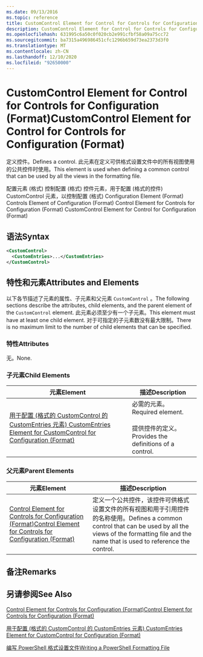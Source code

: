 ```yaml
---
ms.date: 09/13/2016
ms.topic: reference
title: CustomControl Element for Control for Controls for Configuration (Format)
description: CustomControl Element for Control for Controls for Configuration (Format)
ms.openlocfilehash: 631995c6a50c0f020cb2e991cfbf58a09a75cc72
ms.sourcegitcommit: ba7315a496986451cfc1296b659d73ea2373d3f0
ms.translationtype: MT
ms.contentlocale: zh-CN
ms.lasthandoff: 12/10/2020
ms.locfileid: "92650000"
---
```

# <a name="customcontrol-element-for-control-for-controls-for-configuration-format"></a><span data-ttu-id="a2d97-103">CustomControl Element for Control for Controls for Configuration (Format)</span><span class="sxs-lookup"><span data-stu-id="a2d97-103">CustomControl Element for Control for Controls for Configuration (Format)</span></span>

<span data-ttu-id="a2d97-104">定义控件。</span><span class="sxs-lookup"><span data-stu-id="a2d97-104">Defines a control.</span></span> <span data-ttu-id="a2d97-105">此元素在定义可供格式设置文件中的所有视图使用的公共控件时使用。</span><span class="sxs-lookup"><span data-stu-id="a2d97-105">This element is used when defining a common control that can be used by all the views in the formatting file.</span></span>

<span data-ttu-id="a2d97-106">配置元素 (格式) 控制配置 (格式) 控件元素，用于配置 (格式的控件) CustomControl 元素，以控制配置 (格式) </span><span class="sxs-lookup"><span data-stu-id="a2d97-106">Configuration Element (Format) Controls Element of Configuration (Format) Control Element for Controls for Configuration (Format) CustomControl Element for Control for Configuration (Format)</span></span>

## <a name="syntax"></a><span data-ttu-id="a2d97-107">语法</span><span class="sxs-lookup"><span data-stu-id="a2d97-107">Syntax</span></span>

```xml
<CustomControl>
  <CustomEntries>...</CustomEntries>
</CustomControl>
```

## <a name="attributes-and-elements"></a><span data-ttu-id="a2d97-108">特性和元素</span><span class="sxs-lookup"><span data-stu-id="a2d97-108">Attributes and Elements</span></span>

<span data-ttu-id="a2d97-109">以下各节描述了元素的属性、子元素和父元素 `CustomControl` 。</span><span class="sxs-lookup"><span data-stu-id="a2d97-109">The following sections describe the attributes, child elements, and the parent element of the `CustomControl` element.</span></span> <span data-ttu-id="a2d97-110">此元素必须至少有一个子元素。</span><span class="sxs-lookup"><span data-stu-id="a2d97-110">This element must have at least one child element.</span></span> <span data-ttu-id="a2d97-111">对于可指定的子元素数没有最大限制。</span><span class="sxs-lookup"><span data-stu-id="a2d97-111">There is no maximum limit to the number of child elements that can be specified.</span></span>

### <a name="attributes"></a><span data-ttu-id="a2d97-112">特性</span><span class="sxs-lookup"><span data-stu-id="a2d97-112">Attributes</span></span>

<span data-ttu-id="a2d97-113">无。</span><span class="sxs-lookup"><span data-stu-id="a2d97-113">None.</span></span>

### <a name="child-elements"></a><span data-ttu-id="a2d97-114">子元素</span><span class="sxs-lookup"><span data-stu-id="a2d97-114">Child Elements</span></span>

|<span data-ttu-id="a2d97-115">元素</span><span class="sxs-lookup"><span data-stu-id="a2d97-115">Element</span></span>|<span data-ttu-id="a2d97-116">描述</span><span class="sxs-lookup"><span data-stu-id="a2d97-116">Description</span></span>|
|-------------|-----------------|
|[<span data-ttu-id="a2d97-117">用于配置 (格式的 CustomControl 的 CustomEntries 元素) </span><span class="sxs-lookup"><span data-stu-id="a2d97-117">CustomEntries Element for CustomControl for Configuration (Format)</span></span>](./customentries-element-for-customcontrol-for-controls-for-configuration-format.md)|<span data-ttu-id="a2d97-118">必需的元素。</span><span class="sxs-lookup"><span data-stu-id="a2d97-118">Required element.</span></span><br /><br /> <span data-ttu-id="a2d97-119">提供控件的定义。</span><span class="sxs-lookup"><span data-stu-id="a2d97-119">Provides the definitions of a control.</span></span>|

### <a name="parent-elements"></a><span data-ttu-id="a2d97-120">父元素</span><span class="sxs-lookup"><span data-stu-id="a2d97-120">Parent Elements</span></span>

|<span data-ttu-id="a2d97-121">元素</span><span class="sxs-lookup"><span data-stu-id="a2d97-121">Element</span></span>|<span data-ttu-id="a2d97-122">描述</span><span class="sxs-lookup"><span data-stu-id="a2d97-122">Description</span></span>|
|-------------|-----------------|
|[<span data-ttu-id="a2d97-123">Control Element for Controls for Configuration (Format)</span><span class="sxs-lookup"><span data-stu-id="a2d97-123">Control Element for Controls for Configuration (Format)</span></span>](./control-element-for-controls-for-configuration-format.md)|<span data-ttu-id="a2d97-124">定义一个公共控件，该控件可供格式设置文件的所有视图和用于引用控件的名称使用。</span><span class="sxs-lookup"><span data-stu-id="a2d97-124">Defines a common control that can be used by all the views of the formatting file and the name that is used to reference the control.</span></span>|

## <a name="remarks"></a><span data-ttu-id="a2d97-125">备注</span><span class="sxs-lookup"><span data-stu-id="a2d97-125">Remarks</span></span>

## <a name="see-also"></a><span data-ttu-id="a2d97-126">另请参阅</span><span class="sxs-lookup"><span data-stu-id="a2d97-126">See Also</span></span>

[<span data-ttu-id="a2d97-127">Control Element for Controls for Configuration (Format)</span><span class="sxs-lookup"><span data-stu-id="a2d97-127">Control Element for Controls for Configuration (Format)</span></span>](./control-element-for-controls-for-configuration-format.md)

[<span data-ttu-id="a2d97-128">用于配置 (格式的 CustomControl 的 CustomEntries 元素) </span><span class="sxs-lookup"><span data-stu-id="a2d97-128">CustomEntries Element for CustomControl for Configuration (Format)</span></span>](./customentries-element-for-customcontrol-for-controls-for-configuration-format.md)

[<span data-ttu-id="a2d97-129">编写 PowerShell 格式设置文件</span><span class="sxs-lookup"><span data-stu-id="a2d97-129">Writing a PowerShell Formatting File</span></span>](./writing-a-powershell-formatting-file.md)

